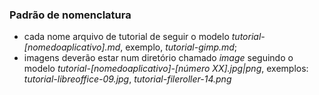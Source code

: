 ### Padrão de nomenclatura

- cada nome arquivo de tutorial de seguir o modelo *tutorial-[nomedoaplicativo].md*, exemplo, *tutorial-gimp.md*;
- imagens deverão estar num diretório chamado *image* seguindo o modelo *tutorial-[nomedoaplicativo]-[número XX].jpg|png*, exemplos: *tutorial-libreoffice-09.jpg*, *tutorial-fileroller-14.png*


